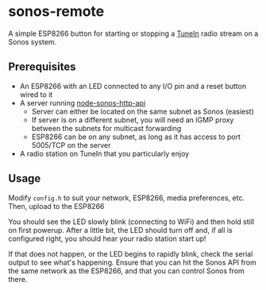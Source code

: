 # sonos-remote

A simple ESP8266 button for starting or stopping a [TuneIn](https://tunein.com) radio stream on a Sonos system.

## Prerequisites

* An ESP8266 with an LED connected to any I/O pin and a reset button wired to it
* A server running [node-sonos-http-api](https://github.com/jishi/node-sonos-http-api)
    * Server can either be located on the same subnet as Sonos (easiest)
    * If server is on a different subnet, you will need an IGMP proxy between the subnets for multicast forwarding
    * ESP8266 can be on any subnet, as long as it has access to port 5005/TCP on the server
* A radio station on TuneIn that you particularly enjoy

## Usage

Modify `config.h` to suit your network, ESP8266, media preferences, etc.
Then, upload to the ESP8266

You should see the LED slowly blink (connecting to WiFi) and then hold still on first powerup.
After a little bit, the LED should turn off and, if all is configured right, you should hear your radio station start up!

If that does not happen, or the LED begins to rapidly blink, check the serial output to see what's happening. 
Ensure that you can hit the Sonos API from the same network as the ESP8266, and that you can control Sonos from there.  
